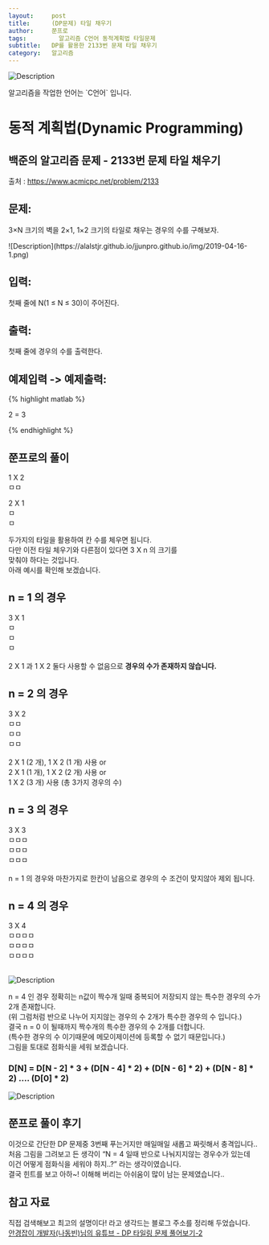 ```yaml
---
layout:     post
title:      (DP문제) 타일 채우기
author:     쭌프로
tags: 		  알고리즘 C언어 동적계획법 타일문제
subtitle:   DP를 활용한 2133번 문제 타일 채우기
category:   알고리즘 
---
```

<!-- Start Writing Below in Markdown -->

![Description](https://alalstjr.github.io/jjunpro.github.io/img/ag-bg.png)

<p>알고리즘을 작업한 언어는 `C언어` 입니다.</p>

# 동적 계획법(Dynamic Programming)

## 백준의 알고리즘 문제 - 2133번 문제 타일 채우기

출처 : <a href="https://www.acmicpc.net/problem/2133">https://www.acmicpc.net/problem/2133</a>

## 문제:

<p>
  3×N 크기의 벽을 2×1, 1×2 크기의 타일로 채우는 경우의 수를 구해보자.
</p>
![Description](https://alalstjr.github.io/jjunpro.github.io/img/2019-04-16-1.png)

## 입력:

<p>
  첫째 줄에 N(1 ≤ N ≤ 30)이 주어진다.
</p>

## 출력:

<p>
  첫째 줄에 경우의 수를 출력한다.
</p>

## 예제입력 -> 예제출력:
{% highlight matlab %}

  2 = 3
  
{% endhighlight %}

## 쭌프로의 풀이

<p>
  1 X 2 <br/>
  ㅁㅁ <br/>
</p>
<p>
  2 X 1 <br/>
  ㅁ <br/>
  ㅁ <br/>
</p> 
<p>
  두가지의 타일을 활용하여 칸 수를 체우면 됩니다. <br/>
  다만 이전 타일 체우기와 다른점이 있다면 3 X n 의 크기를 <br/>
  맞춰야 하다는 것입니다. <br/>
  아래 예시를 확인해 보겠습니다.
</p>

## n = 1 의 경우
<p>
  3 X 1 <br/>
  ㅁ <br/>
  ㅁ <br/> 
  ㅁ <br/> 
  <br/>
  2 X 1 과 1 X 2 둘다 사용할 수 없음으로 <b>경우의 수가 존재하지 않습니다.</b>
</p>

## n = 2 의 경우
<p>
  3 X 2 <br/>
  ㅁㅁ <br/>
  ㅁㅁ <br/> 
  ㅁㅁ <br/> 
  <br/>
  2 X 1 (2 개), 1 X 2 (1 개) 사용 or <br/> 
  2 X 1 (1 개), 1 X 2 (2 개) 사용 or <br/> 
  1 X 2 (3 개) 사용 (총 3가지 경우의 수)
</p>

## n = 3 의 경우
<p>
  3 X 3 <br/>
  ㅁㅁㅁ <br/>
  ㅁㅁㅁ <br/> 
  ㅁㅁㅁ <br/> 
  <br/>
  n = 1 의 경우와 마찬가지로 한칸이 남음으로 경우의 수 조건이 맞지않아 제외 됩니다.
</p>


## n = 4 의 경우
<p>
  3 X 4 <br/>
  ㅁㅁㅁㅁ <br/>
  ㅁㅁㅁㅁ <br/> 
  ㅁㅁㅁㅁ <br/> 
  <br/>
  
</p>

![Description](https://alalstjr.github.io/jjunpro.github.io/img/2019-04-16-2.png)

<p>
  n = 4 인 경우 정확히는 n값이 짝수개 일때 중복되어 저장되지 않는 특수한 경우의 수가 2개 존재합니다. <br/> 
  (위 그럼처럼 반으로 나누어 지지않는 경우의 수 2개가 특수한 경우의 수 입니다.) <br/> 
  결국 n = 0 이 될때까지 짝수개의 특수한 경우의 수 2개를 더합니다. <br/>
  (특수한 경우의 수 이기때문에 메모이제이션에 등록할 수 없기 때문입니다.) <br/>
  그림을 토대로 점화식을 세워 보겠습니다.
</p>

### D[N] = D[N - 2] * 3 + (D[N - 4] * 2) + (D[N - 6] * 2) + (D[N - 8] * 2) .... (D[0] * 2)

<script src="https://gist.github.com/alalstjr/dfea40022ebeac04074a5762c8ee0eb2.js"></script>
![Description](https://alalstjr.github.io/jjunpro.github.io/img/2019-04-16-3.png)

## 쭌프로 풀이 후기
<p>
  이것으로 간단한 DP 문제중 3번째 푸는거지만 매일매일 새롭고 짜릿해서 충격입니다.. <br/>
  처음 그림을 그려보고 든 생각이 <q>N = 4 일때 반으로 나눠지지않는 경우수가 있는데 <br/>
  이건 어떻게 점화식을 세워야 하지..?</q> 라는 생각이였습니다. <br/>
  결국 힌트를 보고 아하~! 이해해 버리는 아쉬움이 많이 남는 문제였습니다.. <br/>
</p>

## 참고 자료
<p>
  직접 검색해보고 최고의 설명이다! 라고 생각드는 블로그 주소를 정리해 두었습니다. <br/>
  <a href="https://youtu.be/kYoKLm8BZtI">
    안경잡이 개발자(나동빈)님의 유튜브 - DP 타일링 문제 풀어보기-2
  </a>
</p>
